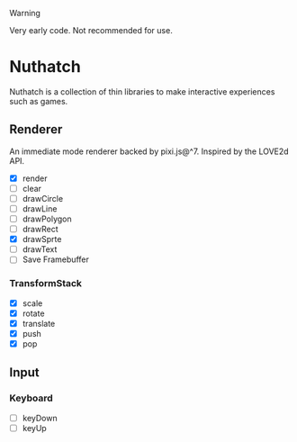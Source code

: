 > [!WARNING]
> Very early code. Not recommended for use.

# Nuthatch

Nuthatch is a collection of thin libraries to make interactive experiences such as games.

## Renderer

An immediate mode renderer backed by pixi.js@^7.
Inspired by the LOVE2d API.

- [x] render
- [ ] clear
- [ ] drawCircle
- [ ] drawLine
- [ ] drawPolygon
- [ ] drawRect
- [x] drawSprte
- [ ] drawText
- [ ] Save Framebuffer

### TransformStack

- [x] scale
- [x] rotate
- [x] translate
- [x] push
- [x] pop

## Input

### Keyboard

- [ ] keyDown
- [ ] keyUp
